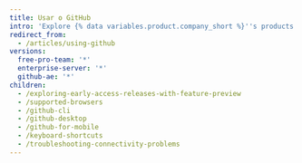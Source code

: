 ```yaml
---
title: Usar o GitHub
intro: 'Explore {% data variables.product.company_short %}''s products from different platforms and devices.'
redirect_from:
  - /articles/using-github
versions:
  free-pro-team: '*'
  enterprise-server: '*'
  github-ae: '*'
children:
  - /exploring-early-access-releases-with-feature-preview
  - /supported-browsers
  - /github-cli
  - /github-desktop
  - /github-for-mobile
  - /keyboard-shortcuts
  - /troubleshooting-connectivity-problems
---
```


